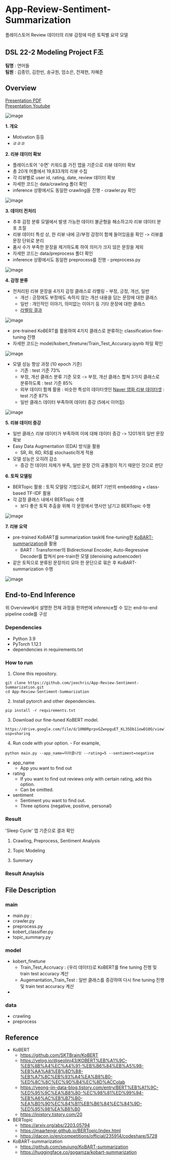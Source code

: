 # App-Review-Sentiment-Summarization
플레이스토어 Review 데이터의 리뷰 감정에 따른 토픽별 요약 모델

## DSL 22-2 Modeling Project F조
**팀명** : 연어들<br>
**팀원** : 김종민, 김한빈, 송규원, 엄소은, 전재현, 차혜준

## Overview
[Presentation PDF](https://github.com/jeochris/App-Review-Sentiment-Summarization/blob/main/F%EC%A1%B0_%EC%97%B0%EC%96%B4%EB%93%A4_%EB%B0%9C%ED%91%9C%EC%9E%90%EB%A3%8C.pdf)
<br>
[Presentation Youtube](https://youtu.be/QVdFWApKydw?t=108)

![image](https://user-images.githubusercontent.com/72757567/194735017-3a5f7793-e91d-494c-89c2-1e7fdab443ab.png)

**1. 개요**
- Motivation 등등
- ㄹㄹㄹ

**2. 리뷰 데이터 확보**
- 플레이스토어 '수면' 키워드를 가진 앱을 기준으로 리뷰 데이터 확보
- 총 20개 어플에서 19,833개의 리뷰 수집
- 각 리뷰별로 user id, rating, date, review 데이터 확보
- 자세한 코드는 data/crawling 폴더 확인
- inference 상황에서도 동일한 crawling을 진행 - crawler.py 확인

![image](https://user-images.githubusercontent.com/72757567/195042487-894372aa-2b7a-4ca8-912a-c9253a123999.png)

**3. 데이터 전처리**
- 추후 감정 분류 모델에서 발생 가능한 데이터 불균형을 해소하고자 리뷰 데이터 분포 조절
- 리뷰 데이터 특성 상, 한 리뷰 내에 긍/부정 감정이 함께 들어있음을 확인 -> 리뷰를 문장 단위로 분리
- 품사 수가 부족한 문장을 제거하도록 하여 의미가 크지 않은 문장을 제외
- 자세한 코드는 data/preprocess 폴더 확인
- inference 상황에서도 동일한 preprocess를 진행 - preprocess.py

![image](https://user-images.githubusercontent.com/72757567/195042673-305c25c4-2fdb-42d5-85a8-445025e8dc60.png)

**4. 감정 분류**
- 전처리된 리뷰 문장을 4가지 감정 클래스로 라벨링 - 부정, 긍정, 개선, 일반
  - 개선 : 긍정에도 부정에도 속하지 않는 개선 내용을 담는 문장에 대한 클래스
  - 일반 : 개인적인 이야기, 의미없는 이야기 등 기타 문장에 대한 클래스
  - [라벨링 결과](https://github.com/jeochris/App-Review-Sentiment-Summarization/blob/main/data/labeling_total.xlsx)
  
![image](https://user-images.githubusercontent.com/72757567/195073668-abfdb84b-9b1e-48aa-8b8d-604c610864f1.png)

- pre-trained KoBERT를 활용하여 4가지 클래스로 분류하는 classification fine-tuning 진행
- 자세한 코드는 model/kobert_finetune/Train_Test_Accuracy.ipynb 파일 확인

![image](https://user-images.githubusercontent.com/72757567/195069618-c1c59a66-a3f5-4314-a777-6fbf40abb72b.png)

- 모델 성능 향상 과정 (10 epoch 기준)
  - 기존 : test 기준 73%
  - 부정, 개선 클래스 분류 기준 모호 -> 부정, 개선 클래스 합쳐 3가지 클래스로 분류하도록 : test 기준 85%
  - 외부 데이터 함께 활용 : 비슷한 특성의 데이터셋인 [Naver 영화 리뷰 데이터셋](https://github.com/e9t/nsmc/) : test 기준 87%
  - 일반 클래스 데이터 부족하여 데이터 증강 (5에서 이어짐)
  
![image](https://user-images.githubusercontent.com/72757567/195069483-0927c691-d126-468f-8483-edd8452c5a8f.png)

**5. 리뷰 데이터 증강**
- 일반 클래스 리뷰 데이터가 부족하여 이에 대해 데이터 증강 -> 1201개의 일반 문장 확보
- Easy Data Augmentation (EDA) 방식을 활용
  - SR, RI, RD, RS를 stochastic하게 적용
- 모델 성능은 오히려 감소
  - 증강 전 데이터 자체가 부족, 일반 문장 간의 공통점이 적기 때문인 것으로 판단

**6. 토픽 모델링**
- BERTopic 활용 : 토픽 모델링 기법으로서, BERT 기반의 embedding + class-based TF-IDF 활용
- 각 감정 클래스 내에서 BERTopic 수행
  - 보다 좋은 토픽 추출을 위해 각 문장에서 명사만 남기고 BERTopic 수행

![image](https://user-images.githubusercontent.com/72757567/195073961-a128c968-4747-43b6-a2db-dbe0dabaf915.png)

**7. 리뷰 요약**
- pre-trained KoBART를 summarization task에 fine-tuning한 [KoBART-summarization](https://github.com/seujung/KoBART-summarization)을 활용
  - BART : Transformer의 Bidirectional Encoder, Auto-Regressive Decoder를 합쳐서 pre-train한 모델 (denoising autoencoder) 
- 같은 토픽으로 분류된 문장끼리 모아 한 문단으로 묶은 후 KoBART-summarization 수행

![image](https://user-images.githubusercontent.com/72757567/195087801-41dc584d-16f6-4187-b20d-349c8c86bdaf.png)

## End-to-End Inference
위 Overview에서 설명한 전체 과정을 한꺼번에 inference할 수 있는 end-to-end pipeline code를 구성

### Dependencies

* Python 3.9
* PyTorch 1.12.1
* dependencies in requirements.txt

### How to run
1. Clone this repository.
```
git clone https://github.com/jeochris/App-Review-Sentiment-Summarization.git
cd App-Review-Sentiment-Summarization
```

2. Install pytorch and other dependencies.
```
pip install -r requirements.txt
```

3. Download our fine-tuned KoBERT model.
```
https://drive.google.com/file/d/10N0RprpvGZwnpguET_KL35Db11owD10O/view?usp=sharing
```

4. Run code with your option. - For example,
```
python main.py --app_name=미라클나잇 --rating=5 --sentiment=negative
```
* app_name
  * App you want to find out
* rating
  * If you want to find out reviews only with certain rating, add this option.
  * Can be omitted.
* sentiment
  * Sentiment you want to find out.
  * Three options {negative, positive, personal}
  
### Result
'Sleep Cycle' 앱 기준으로 결과 확인
1. Crawling, Preprocess, Sentiment Analysis

2. Topic Modeling

3. Summary

### Result Anaylsis

## File Description
### main
- main.py : 
- crawler.py
- preprocess.py
- kobert_classifier.py
- topic_summary.py
### model
- kobert_finetune
  - Train_Test_Accruacy : {우리 데이터}로 KoBERT를 fine tuning 진행 및 train test accuracy 계산
  - Augemantation_Train_Test : 일반 클래스를 증강하여 다시 fine tuning 진행 및 train test accuracy 계산
-
### data
- crawling
- preprocess

## Reference
- KoBERT
  - https://github.com/SKTBrain/KoBERT
  - https://velog.io/@seolini43/KOBERT%EB%A1%9C-%EB%8B%A4%EC%A4%91-%EB%B6%84%EB%A5%98-%EB%AA%A8%EB%8D%B8-%EB%A7%8C%EB%93%A4%EA%B8%B0-%ED%8C%8C%EC%9D%B4%EC%8D%ACColab
  - https://yeong-jin-data-blog.tistory.com/entry/BERT%EB%A1%9C-%ED%95%9C%EA%B8%80-%EC%98%81%ED%99%94-%EB%A6%AC%EB%B7%B0-%EA%B0%90%EC%84%B1%EB%B6%84%EC%84%9D-%ED%95%98%EA%B8%B0
  - https://inistory.tistory.com/20
- BERTopic
  - https://arxiv.org/abs/2203.05794
  - https://maartengr.github.io/BERTopic/index.html
  - https://dacon.io/en/competitions/official/235914/codeshare/5728
- KoBART-summarization
  - https://github.com/seujung/KoBART-summarization
  - https://huggingface.co/gogamza/kobart-summarization

